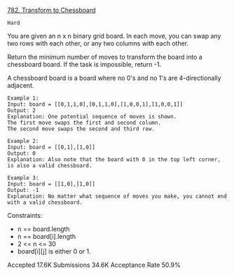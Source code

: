 [782. Transform to Chessboard](https://leetcode.com/problems/transform-to-chessboard/)

`Hard`

You are given an n x n binary grid board. In each move, you can swap any two rows with each other, or any two columns with each other.

Return the minimum number of moves to transform the board into a chessboard board. If the task is impossible, return -1.

A chessboard board is a board where no 0's and no 1's are 4-directionally adjacent.

```
Example 1:
Input: board = [[0,1,1,0],[0,1,1,0],[1,0,0,1],[1,0,0,1]]
Output: 2
Explanation: One potential sequence of moves is shown.
The first move swaps the first and second column.
The second move swaps the second and third row.

Example 2:
Input: board = [[0,1],[1,0]]
Output: 0
Explanation: Also note that the board with 0 in the top left corner, is also a valid chessboard.

Example 3:
Input: board = [[1,0],[1,0]]
Output: -1
Explanation: No matter what sequence of moves you make, you cannot end with a valid chessboard.
``` 

Constraints:

- n == board.length
- n == board[i].length
- 2 <= n <= 30
- board[i][j] is either 0 or 1.

Accepted
17.6K
Submissions
34.6K
Acceptance Rate
50.9%